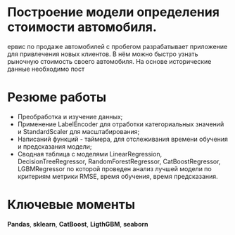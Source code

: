 # Построение модели определения стоимости автомобиля. 
ервис по продаже автомобилей с пробегом  разрабатывает приложение для привлечения новых клиентов. В нём можно быстро узнать рыночную стоимость своего автомобиля. На основе исторические данные необходимо пост 

# Резюме работы
- Преобработка и изучение данных;
- Применение LabelEncoder для отработки категориальных значений и StandardScaler для масштабирования;
- Написаний функций - таймера, для отслеживания времени обучения и предсказания модели;
- Сводная таблица с моделями LinearRegression, DecisionTreeRegressor, RandomForestRegressor, CatBoostRegressor, LGBMRegressor по  которой проведен анализ лучшей модели по критериям метрики RMSE, время обучения, время предсказания. 

# Ключевые моменты
__Pandas__, __sklearn__, __CatBoost__, __LigthGBM__, __seaborn__
